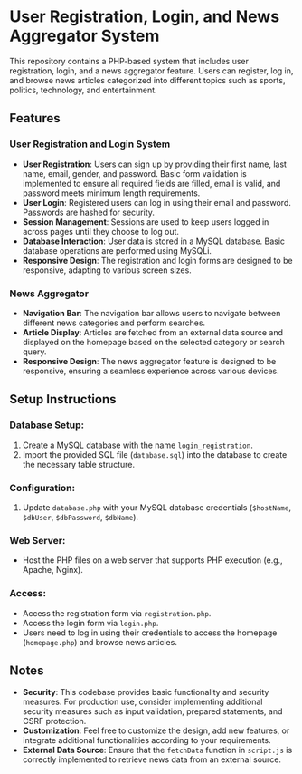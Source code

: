 # User Registration, Login, and News Aggregator System

This repository contains a PHP-based system that includes user registration, login, and a news aggregator feature. Users can register, log in, and browse news articles categorized into different topics such as sports, politics, technology, and entertainment.

## Features

### User Registration and Login System

- **User Registration**: Users can sign up by providing their first name, last name, email, gender, and password. Basic form validation is implemented to ensure all required fields are filled, email is valid, and password meets minimum length requirements.
- **User Login**: Registered users can log in using their email and password. Passwords are hashed for security.
- **Session Management**: Sessions are used to keep users logged in across pages until they choose to log out.
- **Database Interaction**: User data is stored in a MySQL database. Basic database operations are performed using MySQLi.
- **Responsive Design**: The registration and login forms are designed to be responsive, adapting to various screen sizes.

### News Aggregator

- **Navigation Bar**: The navigation bar allows users to navigate between different news categories and perform searches.
- **Article Display**: Articles are fetched from an external data source and displayed on the homepage based on the selected category or search query.
- **Responsive Design**: The news aggregator feature is designed to be responsive, ensuring a seamless experience across various devices.

## Setup Instructions

### Database Setup:

1. Create a MySQL database with the name `login_registration`.
2. Import the provided SQL file (`database.sql`) into the database to create the necessary table structure.

### Configuration:

1. Update `database.php` with your MySQL database credentials (`$hostName`, `$dbUser`, `$dbPassword`, `$dbName`).

### Web Server:

- Host the PHP files on a web server that supports PHP execution (e.g., Apache, Nginx).

### Access:

- Access the registration form via `registration.php`.
- Access the login form via `login.php`.
- Users need to log in using their credentials to access the homepage (`homepage.php`) and browse news articles.

## Notes

- **Security**: This codebase provides basic functionality and security measures. For production use, consider implementing additional security measures such as input validation, prepared statements, and CSRF protection.
- **Customization**: Feel free to customize the design, add new features, or integrate additional functionalities according to your requirements.
- **External Data Source**: Ensure that the `fetchData` function in `script.js` is correctly implemented to retrieve news data from an external source.


